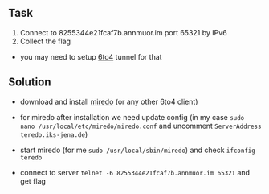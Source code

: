 ## Task

1. Connect to 8255344e21fcaf7b.annmuor.im port 65321 by IPv6
2. Collect the flag
* you may need to setup [6to4](https://en.wikipedia.org/wiki/6to4) tunnel for that

## Solution

* download and install [miredo](https://www.remlab.net/miredo/) (or any other 6to4 client)

* for miredo after installation we need update config (in my case ```sudo nano /usr/local/etc/miredo/miredo.conf``` and uncomment ```ServerAddress   teredo.iks-jena.de```)

* start miredo (for me ```sudo /usr/local/sbin/miredo```) and check ```ifconfig teredo```

* connect to server ```telnet -6 8255344e21fcaf7b.annmuor.im 65321``` and get flag

